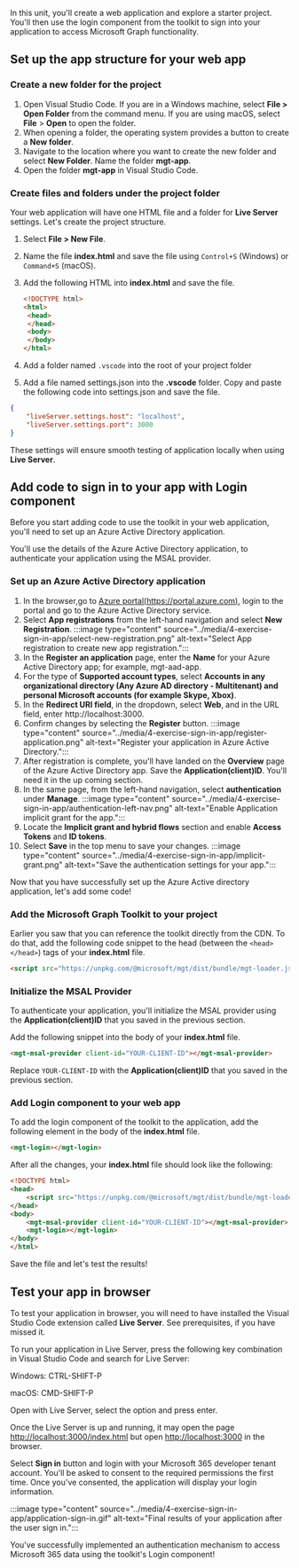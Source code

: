 In this unit, you'll create a web application and explore a starter project. You'll then use the login component from the toolkit to sign into your application to access Microsoft Graph functionality.

## Set up the app structure for your web app

### Create a new folder for the project

1. Open Visual Studio Code. If you are in a Windows machine, select **File > Open Folder** from the command menu. If you are using macOS, select **File** > **Open** to open the folder.
1. When opening a folder, the operating system provides a button to create a **New folder**.
1. Navigate to the location where you want to create the new folder and select **New Folder**. Name the folder **mgt-app**.
1. Open the folder **mgt-app** in Visual Studio Code.

### Create files and folders under the project folder

Your web application will have one HTML file and a folder for **Live Server** settings. Let's create the project structure.

1. Select **File > New File**.
1. Name the file **index.html** and save the file using `Control+S` (Windows) or `Command+S` (macOS).
1. Add the following HTML into **index.html** and save the file.

    ```html
    <!DOCTYPE html>
    <html>
     <head>    
     </head>
     <body>    
     </body>
    </html>
    ```

1. Add a folder named `.vscode` into the root of your project folder
1. Add a file named settings.json into the **.vscode** folder. Copy and paste the following code into settings.json and save the file.

```json
{
    "liveServer.settings.host": "localhost",
    "liveServer.settings.port": 3000
}

```

These settings will ensure smooth testing of application locally when using **Live Server**.

## Add code to sign in to your app with Login component

Before you start adding code to use the toolkit in your web application, you'll need to set up an Azure Active Directory application.

You'll use the details of the Azure Active Directory application, to authenticate your application using the MSAL provider.

### Set up an Azure Active Directory application

1. In the browser,go to [Azure portal(https://portal.azure.com)](https://portal.azure.com), login to the portal and go to the Azure Active Directory service.
1. Select **App registrations** from the left-hand navigation and select **New Registration**.
    :::image type="content" source="../media/4-exercise-sign-in-app/select-new-registration.png" alt-text="Select App registration to create new app registration.":::
1. In the **Register an application** page, enter the **Name** for your Azure Active Directory app; for example, mgt-aad-app.
1. For the type of **Supported account types**, select **Accounts in any organizational directory (Any Azure AD directory - Multitenant) and personal Microsoft accounts (for example Skype, Xbox)**.
1. In the **Redirect URI field**, in the dropdown, select **Web**, and in the URL field, enter http://localhost:3000.
1. Confirm changes by selecting the **Register** button.
    :::image type="content" source="../media/4-exercise-sign-in-app/register-application.png" alt-text="Register your application in Azure Active Directory.":::
1. After registration is complete, you'll have landed on the **Overview** page of the Azure Active Directory app. Save the **Application(client)ID**. You'll need it in the up coming section.
1. In the same page, from the left-hand navigation, select **authentication** under **Manage**.
    :::image type="content" source="../media/4-exercise-sign-in-app/authentication-left-nav.png" alt-text="Enable Application implicit grant for the app.":::
1. Locate the **Implicit grant and hybrid flows** section and enable **Access Tokens** and **ID tokens**.
1. Select **Save** in the top menu to save your changes.
    :::image type="content" source="../media/4-exercise-sign-in-app/implicit-grant.png" alt-text="Save the authentication settings for your app.":::

Now that you have successfully set up the Azure Active directory application, let's add some code!

### Add the Microsoft Graph Toolkit to your project

Earlier you saw that you can reference the toolkit directly from the CDN. To do that, add the following code snippet to the head (between the `<head></head>`) tags of your **index.html** file.

```html
<script src="https://unpkg.com/@microsoft/mgt/dist/bundle/mgt-loader.js"></script>

```

### Initialize the MSAL Provider

To authenticate your application, you'll initialize the MSAL provider using the **Application(client)ID** that you saved in the previous section.

Add the following snippet into the body of your **index.html** file.

```html
<mgt-msal-provider client-id="YOUR-CLIENT-ID"></mgt-msal-provider>
```

Replace `YOUR-CLIENT-ID` with the **Application(client)ID** that you saved in the previous section.

### Add Login component to your web app

To add the login component of the toolkit to the application, add the following element in the body of the **index.html** file.

```html
<mgt-login></mgt-login>
```

After all the changes, your **index.html** file should look like the following:

```html
<!DOCTYPE html>
<head>
    <script src="https://unpkg.com/@microsoft/mgt/dist/bundle/mgt-loader.js"></script>
</head>
<body>
    <mgt-msal-provider client-id="YOUR-CLIENT-ID"></mgt-msal-provider>
    <mgt-login></mgt-login>
</body>
</html>
```

Save the file and let's test the results!

## Test your app in browser

To test your application in browser, you will need to have installed the Visual Studio Code extension called **Live Server**. See prerequisites, if you have missed it.

To run your application in Live Server, press the following key combination in Visual Studio Code and search for Live Server:  

Windows: CTRL-SHIFT-P

macOS: CMD-SHIFT-P

Open with Live Server, select the option and press enter.

Once the Live Server is up and running, it may open the page [http://localhost:3000/index.html](http://localhost:3000/index.html) but open [http://localhost:3000](http://localhost:3000) in the browser.

Select **Sign in** button and login with your Microsoft 365 developer tenant account.
You'll be asked to consent to the required permissions the first time. Once you've consented, the application will display your login information.

:::image type="content" source="../media/4-exercise-sign-in-app/application-sign-in.gif" alt-text="Final results of your application after the user sign in.":::

You've successfully implemented an authentication mechanism to access Microsoft 365 data using the toolkit's Login component!
